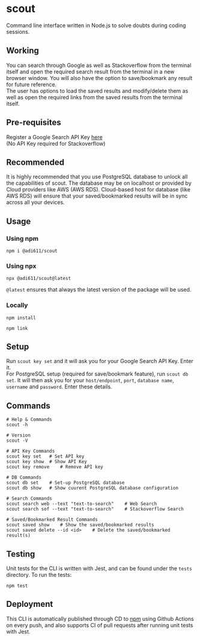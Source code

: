 # scout

Command line interface written in Node.js to solve doubts during coding sessions.

## Working

You can search through Google as well as Stackoverflow from the terminal itself and open the required search result from the terminal in a new browser window. You will also have the option to save/bookmark any result for future reference.  
The user has options to load the saved results and modify/delete them as well as open the required links from the saved results from the terminal itself.

## Pre-requisites

Register a Google Search API Key [here](https://rapidapi.com/apigeek/api/google-search3/)  
(No API Key required for Stackoverflow)

## Recommended

It is highly recommended that you use PostgreSQL database to unlock all the capabilities of scout. The database may be on localhost or provided by Cloud providers like AWS (AWS RDS). Cloud-based host for database (like AWS RDS) will ensure that your saved/bookmarked results will be in sync across all your devices.

## Usage

### Using npm

```
npm i @adi611/scout
```

### Using npx

```
npx @adi611/scout@latest
```

`@latest` ensures that always the latest version of the package will be used.

### Locally

```
npm install

npm link
```

## Setup

Run `scout key set` and it will ask you for your Google Search API Key. Enter it.  
For PostgreSQL setup (required for save/bookmark feature), run `scout db set`. It will then ask you for your `host/endpoint`, `port`, `database name`, `username` and `password`. Enter these details.

## Commands

```
# Help & Commands
scout -h

# Version
scout -V

# API Key Commands
scout key set   # Set API key
scout key show  # Show API Key
scout key remove    # Remove API key

# DB Commands
scout db set    # Set-up PostgreSQL database
scout db show   # Show cuurent PostgreSQL database configuration

# Search Commands
scout search web --text "text-to-search"    # Web Search
scout search sof --text "text-to-search"    # Stackoverflow Search

# Saved/Bookmarked Result Commands
scout saved show    # Show the saved/bookmarked results
scout saved delete --id <id>    # Delete the saved/bookmarked result(s)

```

## Testing

Unit tests for the CLI is written with Jest, and can be found under the `tests` directory. To run the tests:

```
npm test
```

## Deployment

This CLI is automatically published through CD to [npm](https://www.npmjs.com/package/@adi611/scout) using Github Actions on every push, and also supports CI of pull requests after running unit tests with Jest.